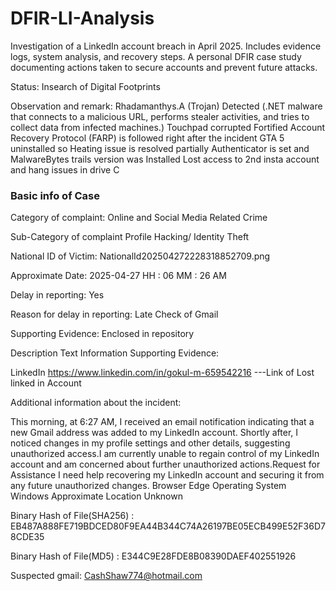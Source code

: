 # DFIR-LI-Analysis
Investigation of a LinkedIn account breach in April 2025. Includes evidence logs, system analysis, and recovery steps. A personal DFIR case study documenting actions taken to secure accounts and prevent future attacks.


Status: Insearch of Digital Footprints

Observation and remark:
Rhadamanthys.A  (Trojan) Detected  (.NET malware that connects to a malicious URL, performs stealer activities, and tries to collect data from infected machines.)
Touchpad corrupted 
Fortified Account Recovery Protocol (FARP) is followed right after the incident 
GTA 5 uninstalled so Heating issue is resolved partially
Authenticator is set and MalwareBytes trails version was Installed
Lost access to 2nd insta account and hang issues in drive C 
### Basic info of Case

Category of complaint:  Online and Social Media Related Crime

Sub-Category of complaint Profile Hacking/ Identity Theft

National ID of Victim: NationalId202504272228318852709.png

Approximate Date: 2025-04-27 HH : 06 MM : 26 AM

Delay in reporting: Yes

Reason for delay in reporting: Late Check of Gmail

Supporting Evidence: Enclosed in repository

Description Text Information Supporting Evidence:

LinkedIn https://www.linkedin.com/in/gokul-m-659542216     ---Link of Lost linked in Account


Additional information about the incident:

This morning, at 6:27 AM, I received an email notification indicating that a
new Gmail address was added to my LinkedIn account. Shortly after, I
noticed changes in my profile settings and other details, suggesting
unauthorized access.I am currently unable to regain control of my LinkedIn
account and am concerned about further unauthorized actions.Request for
Assistance I need help recovering my LinkedIn account and
securing it from any future unauthorized changes.
Browser Edge
Operating System Windows
Approximate Location Unknown

Binary Hash of File(SHA256) : EB487A888FE719BDCED80F9EA44B344C74A26197BE05ECB499E52F36D78CDE35

Binary Hash of File(MD5) : E344C9E28FDE8B08390DAEF402551926

Suspected gmail: CashShaw774@hotmail.com
